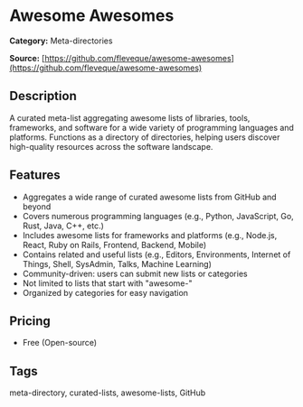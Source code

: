 # Awesome Awesomes

**Category:** Meta-directories

**Source:** [https://github.com/fleveque/awesome-awesomes](https://github.com/fleveque/awesome-awesomes)

## Description
A curated meta-list aggregating awesome lists of libraries, tools, frameworks, and software for a wide variety of programming languages and platforms. Functions as a directory of directories, helping users discover high-quality resources across the software landscape.

## Features
- Aggregates a wide range of curated awesome lists from GitHub and beyond
- Covers numerous programming languages (e.g., Python, JavaScript, Go, Rust, Java, C++, etc.)
- Includes awesome lists for frameworks and platforms (e.g., Node.js, React, Ruby on Rails, Frontend, Backend, Mobile)
- Contains related and useful lists (e.g., Editors, Environments, Internet of Things, Shell, SysAdmin, Talks, Machine Learning)
- Community-driven: users can submit new lists or categories
- Not limited to lists that start with "awesome-"
- Organized by categories for easy navigation

## Pricing
- Free (Open-source)

## Tags
meta-directory, curated-lists, awesome-lists, GitHub